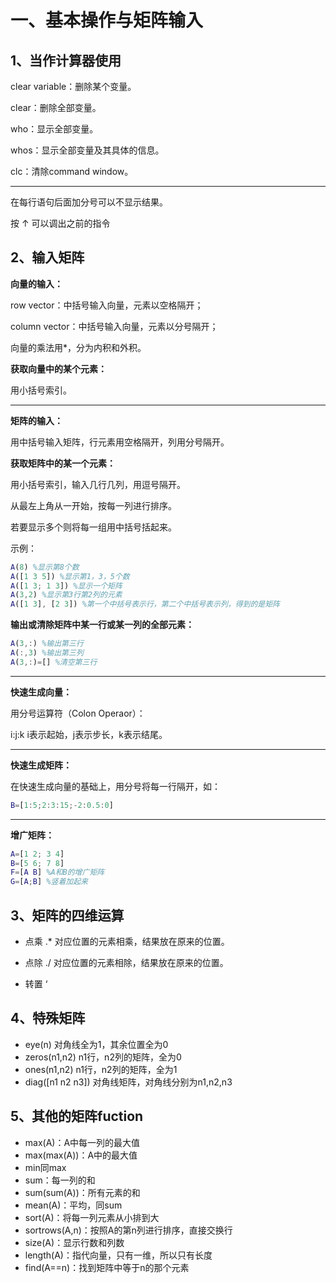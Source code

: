 # 一、基本操作与矩阵输入

## 1、当作计算器使用

clear variable：删除某个变量。

clear：删除全部变量。

who：显示全部变量。

whos：显示全部变量及其具体的信息。

clc：清除command window。

---

在每行语句后面加分号可以不显示结果。

按 ↑ 可以调出之前的指令

## 2、输入矩阵

**向量的输入：**

row vector：中括号输入向量，元素以空格隔开；

column vector：中括号输入向量，元素以分号隔开；

向量的乘法用*，分为内积和外积。

**获取向量中的某个元素：**

用小括号索引。

---

**矩阵的输入：**

用中括号输入矩阵，行元素用空格隔开，列用分号隔开。

**获取矩阵中的某一个元素：**

用小括号索引，输入几行几列，用逗号隔开。

从最左上角从一开始，按每一列进行排序。

若要显示多个则将每一组用中括号括起来。

示例：

```matlab
A(8) %显示第8个数
A([1 3 5]) %显示第1，3，5个数
A([1 3; 1 3]) %显示一个矩阵
A(3,2) %显示第3行第2列的元素
A([1 3], [2 3]) %第一个中括号表示行，第二个中括号表示列，得到的是矩阵
```

**输出或清除矩阵中某一行或某一列的全部元素：**

```matlab
A(3,:) %输出第三行
A(:,3) %输出第三列
A(3,:)=[] %清空第三行
```

---

**快速生成向量：**

用分号运算符（Colon Operaor）：

i:j:k    i表示起始，j表示步长，k表示结尾。

---

**快速生成矩阵：**

在快速生成向量的基础上，用分号将每一行隔开，如：

```matlab
B=[1:5;2:3:15;-2:0.5:0]
```

---

**增广矩阵：**

```matlab
A=[1 2; 3 4]
B=[5 6; 7 8]
F=[A B] %A和B的增广矩阵
G=[A;B] %竖着加起来
```

## 3、矩阵的四维运算

- 点乘 .*    对应位置的元素相乘，结果放在原来的位置。

- 点除 ./     对应位置的元素相除，结果放在原来的位置。

- 转置 ‘

## 4、特殊矩阵

- eye(n)   对角线全为1，其余位置全为0
- zeros(n1,n2)   n1行，n2列的矩阵，全为0
- ones(n1,n2)   n1行，n2列的矩阵，全为1
- diag([n1 n2 n3])   对角线矩阵，对角线分别为n1,n2,n3

## 5、其他的矩阵fuction

- max(A)：A中每一列的最大值
- max(max(A))：A中的最大值
- min同max
- sum：每一列的和
- sum(sum(A))：所有元素的和
- mean(A)：平均，同sum
- sort(A)：将每一列元素从小排到大
- sortrows(A,n)：按照A的第n列进行排序，直接交换行
- size(A)：显示行数和列数
- length(A)：指代向量，只有一维，所以只有长度
- find(A==n)：找到矩阵中等于n的那个元素